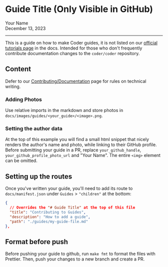 # Guide Title (Only Visible in GitHub)

<div>
  <a href="https://github.com/coder" style="text-decoration: none; color: inherit;">
    <span style="vertical-align:middle;">Your Name</span>
  </a>
</div>
December 13, 2023

---

This is a guide on how to make Coder guides, it is not listed on our
[official tutorials page](../tutorials/index.md) in the docs. Intended for those
who don't frequently contribute documentation changes to the `coder/coder`
repository.

## Content

Defer to our [Contributing/Documentation](../contributing/documentation.md) page
for rules on technical writing.

### Adding Photos

Use relative imports in the markdown and store photos in
`docs/images/guides/<your_guide>/<image>.png`.

### Setting the author data

At the top of this example you will find a small html snippet that nicely
renders the author's name and photo, while linking to their GitHub profile.
Before submitting your guide in a PR, replace `your_github_handle`,
`your_github_profile_photo_url` and "Your Name". The entire `<img>` element can
be omitted.

## Setting up the routes

Once you've written your guide, you'll need to add its route to
`docs/manifest.json` under `Guides` > `"children"` at the bottom:

```json
{
  // Overrides the "# Guide Title" at the top of this file
  "title": "Contributing to Guides",
  "description": "How to add a guide",
  "path": "./guides/my-guide-file.md"
},
```

## Format before push

Before pushing your guide to github, run `make fmt` to format the files with
Prettier. Then, push your changes to a new branch and create a PR.
